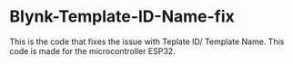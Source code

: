 # Blynk-Template-ID-Name-fix
This is the code that fixes the issue with Teplate ID/ Template Name. This code is made for the microcontroller ESP32.
